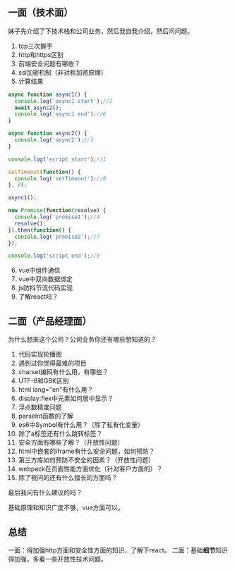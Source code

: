 ## 一面（技术面）
妹子先介绍了下技术栈和公司业务，然后我自我介绍，然后问问题。

1. tcp三次握手
2. http和https区别
3. 前端安全问题有哪些？
4. ssl加密机制（非对称加密原理）
5. 计算结果
```js
async function async1() {
  console.log('async1 start');//2
  await async2();
  console.log('async1 end');//6
}

async function async2() {
  console.log('async2');//3
}

console.log('script start');//1

setTimeout(function() {
  console.log('setTimeout');//8
}, 0);

async1();

new Promise(function(resolve) {
  console.log('promise1');//4
  resolve();
}).then(function() {
  console.log('promise2');//7
});

console.log('script end');//5
```
6. vue中组件通信
7. vue中双向数据绑定
8. js防抖节流代码实现
9. 了解react吗？


## 二面（产品经理面）
为什么想来这个公司？公司业务你还有哪些想知道的？

1. 代码实现轮播图
2. 遇到过你觉得最难的项目
3. charset编码有什么用，有哪些？
4. UTF-8和GBK区别
5. html lang="en"有什么用？
6. display:flex中元素如何居中显示？
7. 浮点数精度问题
8. parseInt函数的了解
9. es6中Symbol有什么用？（除了私有化变量）
10. 除了a标签还有什么跳转标签？
11. 安全方面有哪些了解？（开放性问题）
12. html中嵌套的iframe有什么安全问题，如何预防？
13. 第三方库如何预防不安全的因素？（开放性问题）
14. webpack在页面性能方面优化（针对客户方面的）？
15. 除了我问的还有什么擅长的方面吗？


最后我问有什么建议的吗？

基础原理和知识广度不够，vue方面可以。

## 总结
一面：得加强http方面和安全性方面的知识，了解下react。
二面：基础**细节**知识得加强，多看一些开放性技术问题。